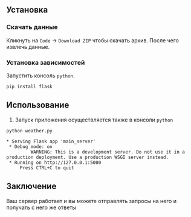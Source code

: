 ## Установка
### Скачать данные

Кликнуть на `Code` -> `Download ZIP` чтобы скачать архив. После чего извлечь данные.

### Установка зависимостей

Запустить консоль `python`. 
```
pip install flask
```
## Использование

1. Запуск приложения осуществляется также в консоли `python`
```
python weather.py
```
```
* Serving Flask app 'main_server'
 * Debug mode: on
         WARNING: This is a development server. Do not use it in a production deployment. Use a production WSGI server instead.
 * Running on http://127.0.0.1:5000
     Press CTRL+C to quit
```
## Заключение
Ваш сервер работает и вы можете отправлять запросы на него и получать с него же ответы
